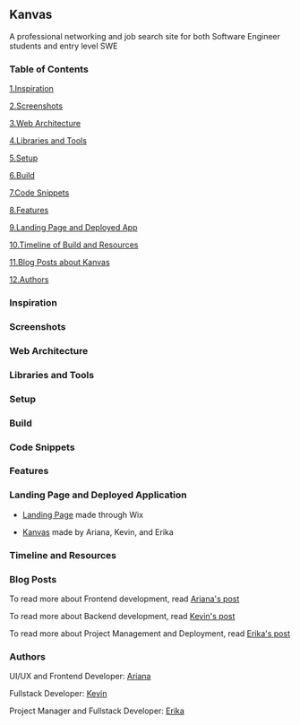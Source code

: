 ## Kanvas 

A professional networking and job search site for both Software Engineer students and entry level SWE

### Table of Contents

[1.Inspiration](link)

[2.Screenshots](link)

[3.Web Architecture](link)

[4.Libraries and Tools](link)

[5.Setup](link)

[6.Build](link)

[7.Code Snippets](link)

[8.Features](link)

[9.Landing Page and Deployed App](link)

[10.Timeline of Build and Resources](link)

[11.Blog Posts about Kanvas](link)

[12.Authors](link)

### Inspiration 

### Screenshots

### Web Architecture 

### Libraries and Tools

### Setup

### Build

### Code Snippets

### Features

### Landing Page and Deployed Application 

- [Landing Page](https://www.landing.kanvasdevs.com/) made through Wix

- [Kanvas](https://www.kanvasdevs.com/) made by Ariana, Kevin, and Erika 

### Timeline and Resources 

### Blog Posts 

To read more about Frontend development, read [Ariana's post](link)

To read more about Backend development, read [Kevin's post](link)

To read more about Project Management and Deployment, read [Erika's post](link)

### Authors

UI/UX and Frontend Developer: [Ariana](https://github.com/ariana124)

Fullstack Developer: [Kevin](https://github.com/kevapostol)

Project Manager and Fullstack Developer: [Erika](https://github.com/ecaoili24)

